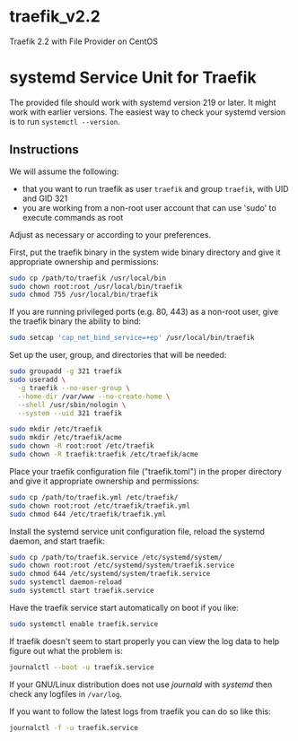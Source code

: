 # traefik_v2.2
Traefik 2.2 with File Provider on CentOS

# systemd Service Unit for Traefik

The provided file should work with systemd version 219 or later. It might work with earlier versions.
The easiest way to check your systemd version is to run `systemctl --version`.

## Instructions

We will assume the following:

* that you want to run traefik as user `traefik` and group `traefik`, with UID and GID 321
* you are working from a non-root user account that can use 'sudo' to execute commands as root

Adjust as necessary or according to your preferences.

First, put the traefik binary in the system wide binary directory and give it
appropriate ownership and permissions:

```bash
sudo cp /path/to/traefik /usr/local/bin
sudo chown root:root /usr/local/bin/traefik
sudo chmod 755 /usr/local/bin/traefik
```

If you are running privileged ports (e.g. 80, 443) as a non-root user, give the traefik binary the ability to bind:

```bash
sudo setcap 'cap_net_bind_service=+ep' /usr/local/bin/traefik
```

Set up the user, group, and directories that will be needed:

```bash
sudo groupadd -g 321 traefik
sudo useradd \
  -g traefik --no-user-group \
  --home-dir /var/www --no-create-home \
  --shell /usr/sbin/nologin \
  --system --uid 321 traefik

sudo mkdir /etc/traefik
sudo mkdir /etc/traefik/acme
sudo chown -R root:root /etc/traefik
sudo chown -R traefik:traefik /etc/traefik/acme
```

Place your traefik configuration file ("traefik.toml") in the proper directory
and give it appropriate ownership and permissions:

```bash
sudo cp /path/to/traefik.yml /etc/traefik/
sudo chown root:root /etc/traefik/traefik.yml
sudo chmod 644 /etc/traefik/traefik.yml
```

Install the systemd service unit configuration file, reload the systemd daemon,
and start traefik:

```bash
sudo cp /path/to/traefik.service /etc/systemd/system/
sudo chown root:root /etc/systemd/system/traefik.service
sudo chmod 644 /etc/systemd/system/traefik.service
sudo systemctl daemon-reload
sudo systemctl start traefik.service
```

Have the traefik service start automatically on boot if you like:

```bash
sudo systemctl enable traefik.service
```

If traefik doesn't seem to start properly you can view the log data to help figure out what the problem is:

```bash
journalctl --boot -u traefik.service
```

If your GNU/Linux distribution does not use *journald* with *systemd* then check any logfiles in `/var/log`.

If you want to follow the latest logs from traefik you can do so like this:

```bash
journalctl -f -u traefik.service
```
